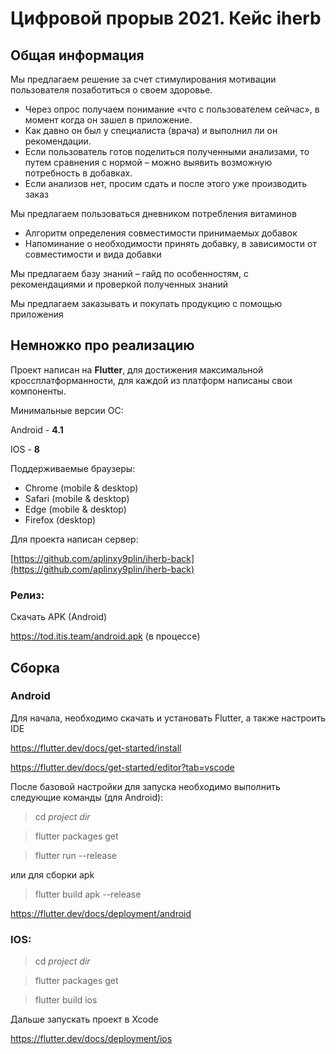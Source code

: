 # Цифровой прорыв 2021. Кейс iherb

## Общая информация

Мы предлагаем решение за счет стимулирования мотивации пользователя позаботиться о своем здоровье. 

- Через опрос получаем понимание «что с пользователем сейчас», в момент когда он зашел в приложение. 
- Как давно он был у специалиста (врача) и выполнил ли он рекомендации.
- Если пользователь готов поделиться полученными анализами, то путем сравнения с нормой – можно выявить возможную потребность в добавках.
- Если анализов нет, просим сдать и после этого уже производить заказ

Мы предлагаем пользоваться дневником потребления витаминов
- Алгоритм определения совместимости принимаемых добавок
- Напоминание о необходимости принять добавку, в зависимости от совместимости и вида добавки 

Мы предлагаем базу знаний – гайд по особенностям, с 
рекомендациями и проверкой полученных знаний 

Мы предлагаем заказывать и покупать продукцию с помощью приложения


## Немножко про реализацию

Проект написан на **Flutter**, для достижения максимальной кроссплатформанности, для каждой из платформ написаны свои компоненты.

Минимальные версии ОС:

Android - **4.1**

IOS - **8**

Поддерживаемые браузеры:
-   Chrome (mobile & desktop)
-   Safari (mobile & desktop)
-   Edge (mobile & desktop)
-   Firefox (desktop)


Для проекта написан сервер:

[https://github.com/aplinxy9plin/iherb-back](https://github.com/aplinxy9plin/iherb-back)

### Релиз:

Скачать APK (Android)

https://tod.itis.team/android.apk (в процессе)


## Сборка

### Android

Для начала, необходимо скачать и установать Flutter, а также настроить IDE

https://flutter.dev/docs/get-started/install

https://flutter.dev/docs/get-started/editor?tab=vscode

После базовой настройки для запуска необходимо выполнить следующие команды (для Android):

> cd *project dir*

> flutter packages get

> flutter run --release

или для сборки apk

> flutter build apk --release

https://flutter.dev/docs/deployment/android

###  IOS:

> cd *project dir*

> flutter packages get

> flutter build ios

Дальше запускать проект в Xcode


https://flutter.dev/docs/deployment/ios
